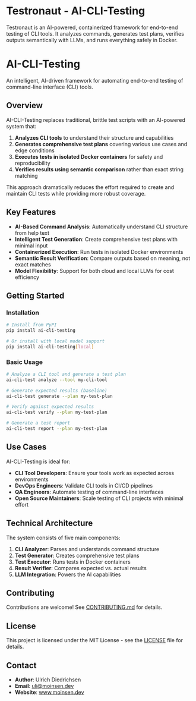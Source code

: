 # Testronaut - AI-CLI-Testing

Testronaut is an AI-powered, containerized framework for end-to-end testing of CLI tools. It analyzes commands, generates test plans, verifies outputs semantically with LLMs, and runs everything safely in Docker.


# AI-CLI-Testing

An intelligent, AI-driven framework for automating end-to-end testing of command-line interface (CLI) tools.

## Overview

AI-CLI-Testing replaces traditional, brittle test scripts with an AI-powered system that:

1. **Analyzes CLI tools** to understand their structure and capabilities
2. **Generates comprehensive test plans** covering various use cases and edge conditions
3. **Executes tests in isolated Docker containers** for safety and reproducibility
4. **Verifies results using semantic comparison** rather than exact string matching

This approach dramatically reduces the effort required to create and maintain CLI tests while providing more robust coverage.

## Key Features

- **AI-Based Command Analysis**: Automatically understand CLI structure from help text
- **Intelligent Test Generation**: Create comprehensive test plans with minimal input
- **Containerized Execution**: Run tests in isolated Docker environments
- **Semantic Result Verification**: Compare outputs based on meaning, not exact matches
- **Model Flexibility**: Support for both cloud and local LLMs for cost efficiency

## Getting Started

### Installation

```bash
# Install from PyPI
pip install ai-cli-testing

# Or install with local model support
pip install ai-cli-testing[local]
```

### Basic Usage

```bash
# Analyze a CLI tool and generate a test plan
ai-cli-test analyze --tool my-cli-tool

# Generate expected results (baseline)
ai-cli-test generate --plan my-test-plan

# Verify against expected results
ai-cli-test verify --plan my-test-plan

# Generate a test report
ai-cli-test report --plan my-test-plan
```

## Use Cases

AI-CLI-Testing is ideal for:

- **CLI Tool Developers**: Ensure your tools work as expected across environments
- **DevOps Engineers**: Validate CLI tools in CI/CD pipelines
- **QA Engineers**: Automate testing of command-line interfaces
- **Open Source Maintainers**: Scale testing of CLI projects with minimal effort

## Technical Architecture

The system consists of five main components:

1. **CLI Analyzer**: Parses and understands command structure
2. **Test Generator**: Creates comprehensive test plans
3. **Test Executor**: Runs tests in Docker containers
4. **Result Verifier**: Compares expected vs. actual results
5. **LLM Integration**: Powers the AI capabilities

## Contributing

Contributions are welcome! See [CONTRIBUTING.md](CONTRIBUTING.md) for details.

## License

This project is licensed under the MIT License - see the [LICENSE](LICENSE) file for details.

## Contact

- **Author**: Ulrich Diedrichsen
- **Email**: uli@moinsen.dev
- **Website**: www.moinsen.dev
